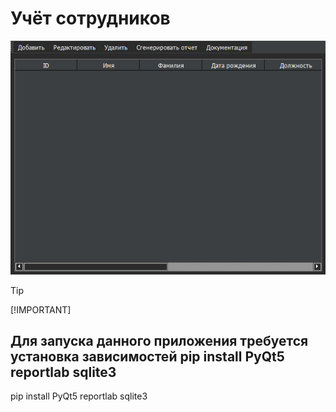 # Учёт сотрудников
![img](https://github.com/RifitGG/employee-manager/blob/main/md%20files/interface.png)


>[!TIP]
> [!IMPORTANT]
> ## Для запуска данного приложения требуется установка зависимостей pip install PyQt5 reportlab sqlite3
pip install PyQt5 reportlab sqlite3
